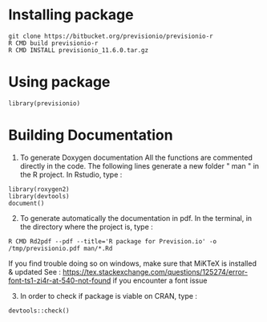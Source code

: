 # Installing package

```
git clone https://bitbucket.org/previsionio/previsionio-r
R CMD build previsionio-r
R CMD INSTALL previsionio_11.6.0.tar.gz
```

# Using package
```
library(previsionio)
```

# Building Documentation 

1) To generate Doxygen documentation
All the functions are commented directly in the code. 
The following lines generate a new folder " man " in the R project. 
In Rstudio, type : 
```
library(roxygen2)
library(devtools)
document()
```

2) To generate automatically the documentation in pdf.
In the terminal, in the directory where the project is, type : 
```
R CMD Rd2pdf --pdf --title='R package for Prevision.io' -o /tmp/previsionio.pdf man/*.Rd

```

If you find trouble doing so on windows, make sure that MiKTeX is installed & updated
See : https://tex.stackexchange.com/questions/125274/error-font-ts1-zi4r-at-540-not-found if you encounter a font issue

3) In order to check if package is viable on CRAN, type :
```
devtools::check()
```
